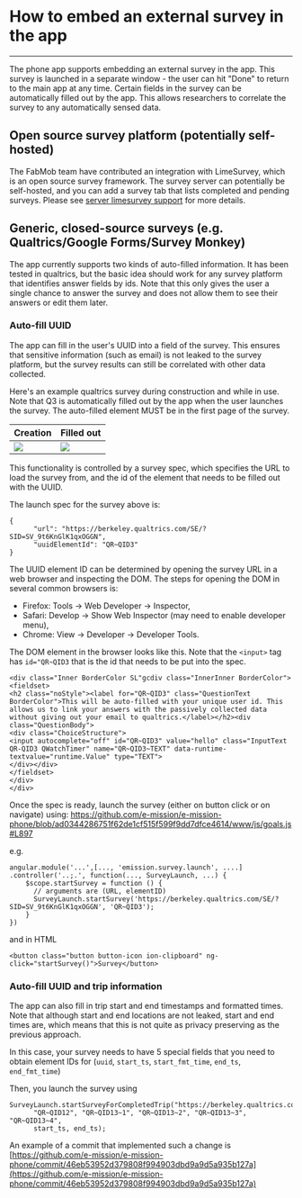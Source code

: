 # How to embed an external survey in the app
---

The phone app supports embedding an external survey in the app. This survey is
launched in a separate window - the user can hit "Done" to return to the main
app at any time. Certain fields in the survey can be automatically filled out
by the app. This allows researchers to correlate the survey to any
automatically sensed data.

## Open source survey platform (potentially self-hosted)

The FabMob team have contributed an integration with LimeSurvey, which is an
open source survey framework. The survey server can potentially be self-hosted,
and you can add a survey tab that lists completed and pending surveys. Please see
[server limesurvey support](../../docs/manage/adding_limesurvey_support.md) for more details.

## Generic, closed-source surveys (e.g. Qualtrics/Google Forms/Survey Monkey)

The app currently supports two kinds of auto-filled information. It has been
tested in qualtrics, but the basic idea should work for any survey platform
that identifies answer fields by ids. Note that this only gives the user a single
chance to answer the survey and does not allow them to see their answers or edit them later.

### Auto-fill UUID ###
The app can fill in the user's UUID into a field of the survey. This ensures
that sensitive information (such as email) is not leaked to the survey
platform, but the survey results can still be correlated with other data
collected.

Here's an example qualtrics survey during construction and while in use. Note
that Q3 is automatically filled out by the app when the user launches the
survey. The auto-filled element MUST be in the first page of the survey.

| Creation | Filled out |
|-------------- | ---------- |
| ![](https://github.com/e-mission/e-mission-server/blob/master/webapp/www/img/intro/qualtrics_creation_example.png) | ![](https://github.com/e-mission/e-mission-server/blob/master/webapp/www/img/intro/survey_response.png) |

This functionality is controlled by a survey spec, which specifies the URL to load the survey from, and the id of the element that needs to be filled out with the UUID.

The launch spec for the survey above is:

```
{
      "url": "https://berkeley.qualtrics.com/SE/?SID=SV_9t6KnGlK1qxOGGN",
      "uuidElementId": "QR~QID3"
}
```

The UUID element ID can be determined by opening the survey URL in a web
browser and inspecting the DOM. The steps for opening the DOM in several common browsers is:
- Firefox: Tools -> Web Developer -> Inspector,
- Safari: Develop -> Show Web Inspector (may need to enable developer menu),
- Chrome: View -> Developer -> Developer Tools.

The DOM element in the browser looks like this. Note that the `<input>` tag has
`id="QR~QID3` that is the id that needs to be put into the spec.

```
<div class="Inner BorderColor SL"gcdiv class="InnerInner BorderColor">
<fieldset>
<h2 class="noStyle"><label for="QR~QID3" class="QuestionText BorderColor">This will be auto-filled with your unique user id. This allows us to link your answers with the passively collected data without giving out your email to qualtrics.</label></h2><div class="QuestionBody">
<div class="ChoiceStructure">
<input autocomplete="off" id="QR~QID3" value="hello" class="InputText QR-QID3 QWatchTimer" name="QR~QID3~TEXT" data-runtime-textvalue="runtime.Value" type="TEXT">
</div></div>
</fieldset>
</div>
</div>
```

Once the spec is ready, launch the survey (either on button click or on navigate) using:
https://github.com/e-mission/e-mission-phone/blob/ad0344286751f62de1cf515f599f9dd7dfce4614/www/js/goals.js#L897

e.g.


```
angular.module('...',[..., 'emission.survey.launch', ....]
.controller('..;.', function(..., SurveyLaunch, ...) {
    $scope.startSurvey = function () {
      // arguments are (URL, elementID)
      SurveyLaunch.startSurvey('https://berkeley.qualtrics.com/SE/?SID=SV_9t6KnGlK1qxOGGN', 'QR~QID3');
    }
})
```

and in HTML

```
<button class="button button-icon ion-clipboard" ng-click="startSurvey()">Survey</button>
```

### Auto-fill UUID and trip information ###
The app can also fill in trip start and end timestamps and formatted times.
Note that although start and end locations are not leaked, start and end times
are, which means that this is not quite as privacy preserving as the previous approach.

In this case, your survey needs to have 5 special fields that you need to
obtain element IDs for (`uuid`, `start_ts`, `start_fmt_time`, `end_ts`,
`end_fmt_time`)

Then, you launch the survey using

```
SurveyLaunch.startSurveyForCompletedTrip("https://berkeley.qualtrics.com/jfe/form/SV_80Sj1xdMHDrV4vX",
      "QR~QID12", "QR~QID13~1", "QR~QID13~2", "QR~QID13~3", "QR~QID13~4",
      start_ts, end_ts);

```

An example of a commit that implemented such a change is 
[https://github.com/e-mission/e-mission-phone/commit/46eb53952d379808f994903dbd9a9d5a935b127a](https://github.com/e-mission/e-mission-phone/commit/46eb53952d379808f994903dbd9a9d5a935b127a)